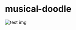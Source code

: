 # musical-doodle

![test img](https://raw.githubusercontent.com/bartekmo/musical-doodle/main/4d13ec8affcd8e6b4dfb0416f1991d4c1414837d/https://raw.githubusercontent.com/bartekmo/musical-doodle/main/img.png)
